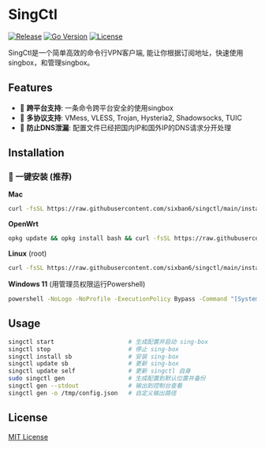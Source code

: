 # SingCtl

[![Release](https://img.shields.io/github/v/release/sixban6/singctl)](https://github.com/sixban6/singctl/releases)
[![Go Version](https://img.shields.io/github/go-mod/go-version/sixban6/singctl)](https://golang.org/)
[![License](https://img.shields.io/github/license/sixban6/singctl)](https://github.com/sixban6/singctl/blob/main/LICENSE)

SingCtl是一个简单高效的命令行VPN客户端, 能让你根据订阅地址，快速使用singbox，和管理singbox。

## Features
- 🚀 **跨平台支持**: 一条命令跨平台安全的使用singbox
- 📡 **多协议支持**: VMess, VLESS, Trojan, Hysteria2, Shadowsocks, TUIC
- 🔧 **防止DNS泄漏**: 配置文件已经把国内IP和国外IP的DNS请求分开处理


## Installation

### 🎯 一键安装 (推荐)

**Mac**
```bash
curl -fsSL https://raw.githubusercontent.com/sixban6/singctl/main/install.sh | sudo bash 
```

**OpenWrt**
```bash
opkg update && opkg install bash && curl -fsSL https://raw.githubusercontent.com/sixban6/singctl/main/install.sh | bash 
```

**Linux** (root)
```bash
curl -fsSL https://raw.githubusercontent.com/sixban6/singctl/main/install.sh | bash 
```

**Windows 11** (用管理员权限运行Powershell)
```cmd
powershell -NoLogo -NoProfile -ExecutionPolicy Bypass -Command "[System.IO.File]::WriteAllText('install.ps1', (irm https://raw.githubusercontent.com/sixban6/singctl/main/install.ps1 -UseBasicParsing), [System.Text.Encoding]::UTF8); & .\install.ps1"
```

## Usage
```bash
singctl start                     # 生成配置并启动 sing-box
singctl stop                      # 停止 sing-box
singctl install sb                # 安装 sing-box
singctl update sb                 # 更新 sing-box
singctl update self               # 更新 singctl 自身
sudo singctl gen                  # 生成配置到默认位置并备份
singctl gen --stdout              # 输出到控制台查看
singctl gen -o /tmp/config.json   # 自定义输出路径      
```


## License
[MIT License](LICENSE)